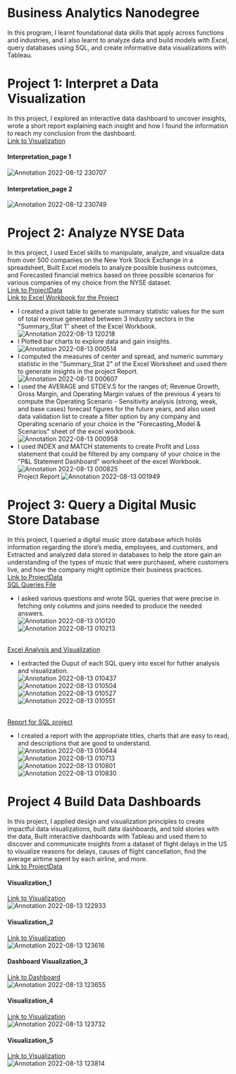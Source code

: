 # Business Analytics Nanodegree
In this program, I learnt foundational data skills that apply across functions and industries, and I also learnt to analyze data and build models with Excel, query databases using SQL, and create informative data visualizations with Tableau.

# Project 1: Interpret a Data Visualization
In this project, I explored an interactive data dashboard to uncover insights, wrote a short report explaining each insight and how I found the information to reach my conclusion from the dashboard.
<br />[Link to Visualization](https://public.tableau.com/app/profile/matt.chambers/viz/LinkedInTopSkills2016-MakeoverMonday/LinkedInTopSkills2016-MakeoverMonday)
#### Interpretation_page 1
![Annotation 2022-08-12 230707](https://user-images.githubusercontent.com/110986193/184453407-3f0e13c1-1873-4cb8-a70f-b86b04d83c3d.png)
#### Interpretation_page 2
![Annotation 2022-08-12 230749](https://user-images.githubusercontent.com/110986193/184453405-66e5ec28-d0e3-4dc8-b2a2-e96199be71ab.png)


# Project 2: Analyze NYSE Data
In this project, I used Excel skills to manipulate, analyze, and visualize data from over 500 companies on the New York Stock Exchange in a spreadsheet, Built Excel models to analyze possible business outcomes, and Forecasted financial metrics based on three possible scenarios for various companies of my choice from the NYSE dataset.
<br />[Link to ProjectData](https://video.udacity-data.com/topher/2018/October/5bc0f2d2_projectdata-nyse/projectdata-nyse.csv)
<br />[Link to Excel Workbook for the Project](https://github.com/IAmBenjack/Data-Analytics-Portfolio/files/9330218/workbook.for.Project.2.xlsx)
* I created a pivot table to generate summary statistic values for the sum of total revenue generated between 3 Industry sectors in the "Summary_Stat 1" sheet of the Excel Workbook.
![Annotation 2022-08-13 120218](https://user-images.githubusercontent.com/110986193/184480699-533222c3-6b47-4063-b8b6-b96b7f3d5795.png)
* I Plotted bar charts to explore data and gain insights.
![Annotation 2022-08-13 000514](https://user-images.githubusercontent.com/110986193/184456317-b4345d92-df25-44d6-b332-1b9b43dbae4f.png)
* I computed the measures of center and spread, and numeric summary statistic in the "Summary_Stat 2" of the Excel Worksheet and used them to generate insights in the project Report.
![Annotation 2022-08-13 000607](https://user-images.githubusercontent.com/110986193/184456316-935604d9-5445-46ff-9945-89516811cd42.png)
* I used the AVERAGE and STDEV.S for the ranges of; Revenue Growth, Gross Margin, and Operating Margin values of the previous 4 years to compute the Operating Scenario - Sensitivity analysis (strong, weak, and base cases) forecast  figures for the future years, and also used data validation list to create a filter option by any company and Operating scenario of your choice in the "Forecasting_Model & Scenarios" sheet of the excel workbook.
![Annotation 2022-08-13 000958](https://user-images.githubusercontent.com/110986193/184456311-e8d9333c-e37b-4478-8707-75ca2c2e8073.png)
* I used INDEX and MATCH statements to create Profit and Loss statement that could be filtered by any company of your choice in the "P&L Statement Dashboard" worksheet of the excel Workbook.
![Annotation 2022-08-13 000825](https://user-images.githubusercontent.com/110986193/184456313-70a7cb6a-16fe-4984-8d1b-e04a0692afa7.png)
<br />Project Report
![Annotation 2022-08-13 001949](https://user-images.githubusercontent.com/110986193/184456307-d3ba2baf-10d7-4b8b-9f27-b3455bd0868e.png)

# Project 3: Query a Digital Music Store Database
In this project, I queried a digital music store database which holds information regarding the store’s media, employees, and customers, and Extracted and analyzed data stored in databases to help the store gain an understanding of the types of music that were purchased, where customers live, and how the company might optimize their business practices.
<br />[Link to ProjectData](https://video.udacity-data.com/topher/2021/March/6053d783_chinook-db/chinook-db.zip)
<br />[SQL Queries File](https://github.com/IAmBenjack/Data-Analytics-Portfolio/files/9330325/Queries.txt)
* I asked various questions and wrote SQL queries  that were precise in fetching only columns and joins needed to produce the needed answers.
<br />![Annotation 2022-08-13 010120](https://user-images.githubusercontent.com/110986193/184459188-d2a4131f-c641-4714-97ad-1b60c6045d7f.png)
<br />![Annotation 2022-08-13 010213](https://user-images.githubusercontent.com/110986193/184459186-afce8bc9-97b2-4c79-9956-6623b7526644.png)

<br />[Excel Analysis and Visualization](https://github.com/IAmBenjack/Data-Analytics-Portfolio/files/9330324/Excel.Analysis.and.Visualization.xlsx)
* I extracted the Ouput of each SQL query into excel for futher analysis and visualization.
<br />![Annotation 2022-08-13 010437](https://user-images.githubusercontent.com/110986193/184459185-c01f5ee8-b606-4aee-8001-f9da8b0d3886.png)
<br />![Annotation 2022-08-13 010504](https://user-images.githubusercontent.com/110986193/184459182-3de8b48f-e034-4479-b675-c57863840940.png)
<br />![Annotation 2022-08-13 010527](https://user-images.githubusercontent.com/110986193/184459180-b72c1ec6-06ff-4bcb-9930-f7abaa0b562b.png)
<br />![Annotation 2022-08-13 010551](https://user-images.githubusercontent.com/110986193/184459179-e584a2f5-fa9f-4f6b-8582-0f54ae1bdc29.png)

<br />[Report for SQL project](https://github.com/IAmBenjack/Data-Analytics-Portfolio/files/9330323/Report.for.project.3.pdf)
* I created a report with the appropriate titles, charts that are easy to read, and descriptions that are good to understand.
<br />![Annotation 2022-08-13 010644](https://user-images.githubusercontent.com/110986193/184459176-6057b4a5-c3cb-4a28-a93a-db8a5f30b5d1.png)
<br />![Annotation 2022-08-13 010713](https://user-images.githubusercontent.com/110986193/184459174-a41331b7-c2da-4614-a73d-53392e5330eb.png)
<br />![Annotation 2022-08-13 010801](https://user-images.githubusercontent.com/110986193/184459173-19afb5d4-9235-4ad2-b8ad-0a5258980b77.png)
<br />![Annotation 2022-08-13 010830](https://user-images.githubusercontent.com/110986193/184459165-8d4417a2-fbb6-4874-86eb-a5ed2f269146.png)

# Project 4 Build Data Dashboards
In this project, I applied design and visualization principles to create impactful data visualizations, built data dashboards, and told stories with the data, Built interactive dashboards with Tableau and used them to discover and communicate insights from a dataset of flight delays in the US to visualize reasons for delays, causes of flight cancellation, find the average airtime spent by each airline, and more.
<br />[Link to ProjectData](https://video.udacity-data.com/topher/2017/November/5a1f4b2f_flight-delays/flight-delays.zip)
#### Visualization_1
[Link to Visualization](https://public.tableau.com/app/profile/oluwabukunmi.ajayi/viz/ChartforAverageDelayTypes/AverageDelaysbyType)
<br />![Annotation 2022-08-13 122933](https://user-images.githubusercontent.com/110986193/184491970-8df6f5b6-bad1-4148-9fd1-5ce9f5b7d000.png)

#### Visualization_2
[Link to Visualization](https://public.tableau.com/app/profile/oluwabukunmi.ajayi/viz/Monthlydelaysstackedbarchart/MonthlyDelaysbyType)
<br />![Annotation 2022-08-13 123616](https://user-images.githubusercontent.com/110986193/184491953-f6509e4e-6d21-4ac5-8cab-ab7abb4f9c94.png)

#### Dashboard Visualization_3
[Link to Dashboard](https://public.tableau.com/app/profile/oluwabukunmi.ajayi/viz/ReasonsforDelayandCausesofFlightCancellation/Dashboard1)
<br />![Annotation 2022-08-13 123655](https://user-images.githubusercontent.com/110986193/184491946-104dd28b-ada8-4ce5-a4e2-c5bac6ff76c2.png)

#### Visualization_4
[Link to Visualization](https://public.tableau.com/app/profile/oluwabukunmi.ajayi/viz/DailyTrendLineforArrivalandDepartureschedules/AverageDepatureandArrivalScheduleTrend)
<br />![Annotation 2022-08-13 123732](https://user-images.githubusercontent.com/110986193/184491930-22912cc2-be97-452c-bdca-4d4cb82f371f.png)

#### Visualization_5
[Link to Visualization](https://public.tableau.com/app/profile/oluwabukunmi.ajayi/viz/TreemapforAverageAirtimespentbyAirlines/AverageAirtimebyAirlines)
<br />![Annotation 2022-08-13 123814](https://user-images.githubusercontent.com/110986193/184491977-866e8da3-2fc2-4f25-bbb6-de3fe6c3924b.png)
